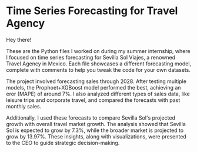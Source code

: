 # Time Series Forecasting for Travel Agency
Hey there!

These are the Python files I worked on during my summer internship, where I focused on time series forecasting for Sevilla Sol Viajes, a renowned Travel Agency in Mexico. 
Each file showcases a different forecasting model, complete with comments to help you tweak the code for your own datasets.

The project involved forecasting sales through 2028. After testing multiple models, the Prophoet+XGBoost model performed the best, achieving an eror (MAPE) of around 7%. 
I also analyzed different types of sales data, like leisure trips and corporate travel, and compared the forecasts with past monthly sales.

Additionally, I used these forecasts to compare Sevilla Sol's projected growth with overall travel market growth. 
The analysis showed that Sevilla Sol is expected to grow by 7.3%, while the broader market is projected to grow by 13.97%. 
These insights, along with visualizations, were presented to the CEO to guide strategic decision-making.
